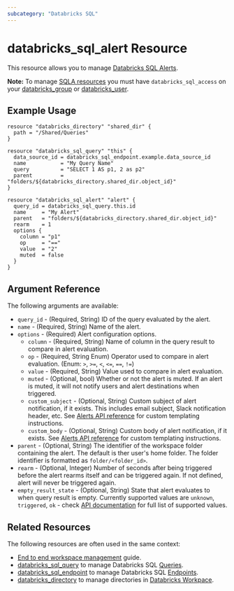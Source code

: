 ```yaml
---
subcategory: "Databricks SQL"
---
```

# databricks_sql_alert Resource

This resource allows you to manage [Databricks SQL Alerts](https://docs.databricks.com/sql/user/queries/index.html).

**Note:** To manage [SQLA resources](https://docs.databricks.com/sql/get-started/concepts.html) you must have `databricks_sql_access` on your [databricks_group](group.md#databricks_sql_access) or [databricks_user](user.md#databricks_sql_access).

## Example Usage

```hcl
resource "databricks_directory" "shared_dir" {
  path = "/Shared/Queries"
}

resource "databricks_sql_query" "this" {
  data_source_id = databricks_sql_endpoint.example.data_source_id
  name           = "My Query Name"
  query          = "SELECT 1 AS p1, 2 as p2"
  parent         = "folders/${databricks_directory.shared_dir.object_id}"
}

resource "databricks_sql_alert" "alert" {
  query_id = databricks_sql_query.this.id
  name     = "My Alert"
  parent   = "folders/${databricks_directory.shared_dir.object_id}"
  rearm    = 1
  options {
    column = "p1"
    op     = "=="
    value  = "2"
    muted  = false
  }
}
```

## Argument Reference

The following arguments are available:

* `query_id` - (Required, String) ID of the query evaluated by the alert.
* `name` - (Required, String) Name of the alert.
* `options` - (Required) Alert configuration options.
  * `column` - (Required, String) Name of column in the query result to compare in alert evaluation.
  * `op` - (Required, String Enum) Operator used to compare in alert evaluation. (Enum: `>`, `>=`, `<`, `<=`, `==`, `!=`)
  * `value` - (Required, String) Value used to compare in alert evaluation.
  * `muted` - (Optional, bool) Whether or not the alert is muted. If an alert is muted, it will not notify users and alert destinations when triggered.
  * `custom_subject` - (Optional, String) Custom subject of alert notification, if it exists. This includes email subject, Slack notification header, etc. See [Alerts API reference](https://docs.databricks.com/sql/user/alerts/index.html) for custom templating instructions.
  * `custom_body` - (Optional, String) Custom body of alert notification, if it exists. See [Alerts API reference](https://docs.databricks.com/sql/user/alerts/index.html) for custom templating instructions.
* `parent` - (Optional, String) The identifier of the workspace folder containing the alert. The default is ther user's home folder. The folder identifier is formatted as `folder/<folder_id>`.
* `rearm` - (Optional, Integer) Number of seconds after being triggered before the alert rearms itself and can be triggered again. If not defined, alert will never be triggered again. 
* `empty_result_state` - (Optional, String) State that alert evaluates to when query result is empty.  Currently supported values are `unknown`, `triggered`, `ok` - check [API documentation](https://docs.databricks.com/api/workspace/alerts/create) for full list of supported values.

## Related Resources

The following resources are often used in the same context:

* [End to end workspace management](../guides/workspace-management.md) guide.
* [databricks_sql_query](sql_query.md) to manage Databricks SQL [Queries](https://docs.databricks.com/sql/user/queries/index.html).
* [databricks_sql_endpoint](sql_endpoint.md) to manage Databricks SQL [Endpoints](https://docs.databricks.com/sql/admin/sql-endpoints.html).
* [databricks_directory](directory.md) to manage directories in [Databricks Workpace](https://docs.databricks.com/workspace/workspace-objects.html).
